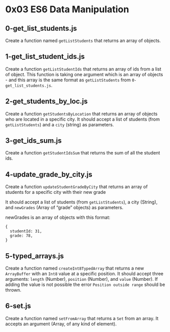 # 0x03 ES6 Data Manipulation

## 0-get_list_students.js

Create a function named `getListStudents` that returns an array of objects.

## 1-get_list_student_ids.js

Create a function `getListStudentIds` that returns an array of ids from a list of object. This function is taking one argument which is an array of objects - and this array is the same format as `getListStudents` from `0-get_list_students.js`.

## 2-get_students_by_loc.js

Create a function `getStudentsByLocation` that returns an array of objects who are located in a specific city. It should accept a list of students (from `getListStudents`) and a `city` (string) as parameters.

## 3-get_ids_sum.js

Create a function `getStudentIdsSum` that returns the sum of all the student ids.

## 4-update_grade_by_city.js

Create a function `updateStudentGradeByCity` that returns an array of students for a specific city with their new grade

It should accept a list of students (from `getListStudents`), a city (String), and `newGrades` (Array of “grade” objects) as parameters.

newGrades is an array of objects with this format:

```
{
  studentId: 31,
  grade: 78,
}
```

## 5-typed_arrays.js

Create a function named `createInt8TypedArray` that returns a new `ArrayBuffer` with an `Int8` value at a specific position. It should accept three arguments: `length` (Number), `position` (Number), and `value` (Number). If adding the value is not possible the error `Position outside range` should be thrown.

## 6-set.js
Create a function named `setFromArray` that returns a `Set` from an array. It accepts an argument (Array, of any kind of element).

